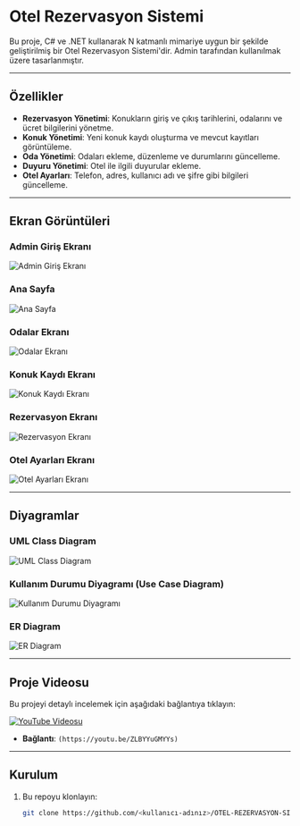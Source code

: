 # Otel Rezervasyon Sistemi

Bu proje, C# ve .NET kullanarak N katmanlı mimariye uygun bir şekilde geliştirilmiş bir Otel Rezervasyon Sistemi'dir. Admin tarafından kullanılmak üzere tasarlanmıştır.

---

## Özellikler

- **Rezervasyon Yönetimi**: Konukların giriş ve çıkış tarihlerini, odalarını ve ücret bilgilerini yönetme.
- **Konuk Yönetimi**: Yeni konuk kaydı oluşturma ve mevcut kayıtları görüntüleme.
- **Oda Yönetimi**: Odaları ekleme, düzenleme ve durumlarını güncelleme.
- **Duyuru Yönetimi**: Otel ile ilgili duyurular ekleme.
- **Otel Ayarları**: Telefon, adres, kullanıcı adı ve şifre gibi bilgileri güncelleme.

---

## Ekran Görüntüleri

### Admin Giriş Ekranı
![Admin Giriş Ekranı](./Ekran%20görüntüsü%202025-02-08%20222644.png)

### Ana Sayfa
![Ana Sayfa](./Ekran%20görüntüsü%202025-02-08%20222710.png)

### Odalar Ekranı
![Odalar Ekranı](./Ekran%20görüntüsü%202025-02-08%20222721.png)

### Konuk Kaydı Ekranı
![Konuk Kaydı Ekranı](./Ekran%20görüntüsü%202025-02-08%20222732.png)

### Rezervasyon Ekranı
![Rezervasyon Ekranı](./Ekran%20görüntüsü%202025-02-08%20222745.png)

### Otel Ayarları Ekranı
![Otel Ayarları Ekranı](./Ekran%20görüntüsü%202025-02-08%20222754.png)

---

## Diyagramlar

### UML Class Diagram
![UML Class Diagram](./Ekran%20görüntüsü%202025-02-08%20222937.png)

### Kullanım Durumu Diyagramı (Use Case Diagram)
![Kullanım Durumu Diyagramı](./Ekran%20görüntüsü%202025-02-08%20222946.png)

### ER Diagram
![ER Diagram](./Ekran%20görüntüsü%202025-02-08%20222952.png)

---

## Proje Videosu

Bu projeyi detaylı incelemek için aşağıdaki bağlantıya tıklayın:

[![YouTube Videosu](https://img.youtube.com/vi/ZLBYYuGMYYs/0.jpg)](https://youtu.be/ZLBYYuGMYYs)


- **Bağlantı**: `(https://youtu.be/ZLBYYuGMYYs)`



---

## Kurulum

1. Bu repoyu klonlayın:
   ```bash
   git clone https://github.com/<kullanıcı-adınız>/OTEL-REZERVASYON-SISTEMI.git
